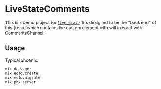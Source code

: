 # LiveStateComments

This is a demo project for [`live_state`](https://github.com/gaslight/live_state). It's designed to 
be the "back end" of this [repo] which contains the custom element with will interact with CommentsChannel.

## Usage

Typical phoenix:

```
mix deps.get
mix ecto.create
mix ecto.migrate
mix phx.server
```
